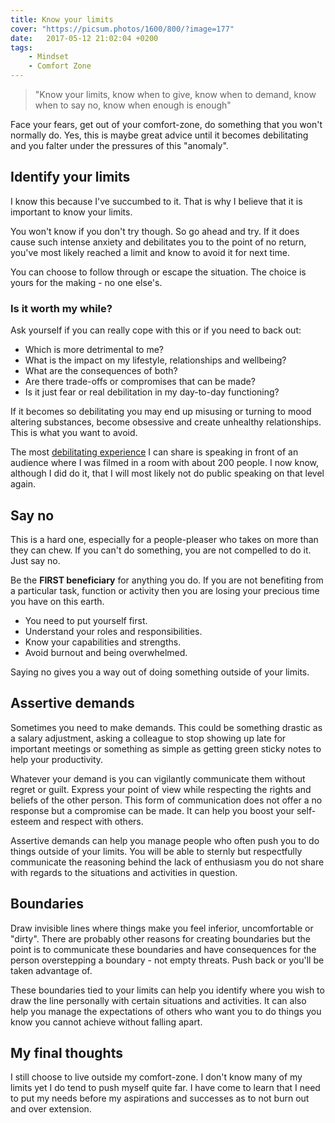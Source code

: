 ```yaml
---
title: Know your limits
cover: "https://picsum.photos/1600/800/?image=177"
date:   2017-05-12 21:02:04 +0200
tags:
    - Mindset
    - Comfort Zone
---
```


> "Know your limits, know when to give, know when to demand, know when to say
>  no, know when enough is enough"

Face your fears, get out of your comfort-zone, do something that you won't
normally do. Yes, this is maybe great advice until it becomes debilitating and
you falter under the pressures of this "anomaly".

## Identify your limits

I know this because I've succumbed to it. That is why I believe that it is
important to know your limits.

You won't know if you don't try though. So go ahead and try. If it does cause
such intense anxiety and debilitates you to the point of no return, you've
most likely reached a limit and know to avoid it for next time.

You can choose to follow through or escape the situation. The choice is yours
for the making - no one else's.

### Is it worth my while?

Ask yourself if you can really cope with this or if you need to back out:

-   Which is more detrimental to me?
-   What is the impact on my lifestyle, relationships and wellbeing?
-   What are the consequences of both?
-   Are there trade-offs or compromises that can be made?
-   Is it just fear or real debilitation in my day-to-day functioning?

If it becomes so debilitating you may end up misusing or turning to mood altering
substances, become obsessive and create unhealthy relationships.
This is what you want to avoid.

The most [debilitating experience](/blog/the-fear-behind-the-scenes/)
I can share is speaking in front of an audience
where I was filmed in a room with about 200 people. I now know, although I did
do it, that I will most likely not do public speaking on that level again.

## Say no

This is a hard one, especially for a people-pleaser who takes on more than they
can chew. If you can't do something, you are not compelled to do it. Just
say no.

Be the **FIRST beneficiary** for anything you do. If you are not benefiting from
a particular task, function or activity then you are losing your precious
time you have on this earth.

-   You need to put yourself first.
-   Understand your roles and responsibilities.
-   Know your capabilities and strengths.
-   Avoid burnout and being overwhelmed.

Saying no gives you a way out of doing something outside of your limits.

## Assertive demands

Sometimes you need to make demands. This could be something drastic as a salary
adjustment, asking a colleague to stop showing up late for important meetings
or something as simple as getting green sticky notes to help your
productivity.

Whatever your demand is you can vigilantly communicate them without regret or
guilt. Express your point of view while respecting the rights and beliefs of
the other person. This form of communication does not offer a no response but
a compromise can be made. It can help you boost your self-esteem and respect
with others.

Assertive demands can help you manage people who often push you to do
things outside of your limits. You will be able to sternly but respectfully
communicate the reasoning behind the lack of enthusiasm you do not share with
regards to the situations and activities in question.

## Boundaries

Draw invisible lines where things make you feel inferior, uncomfortable or
"dirty". There are probably other reasons for creating boundaries but the point
is to communicate these boundaries and have consequences for the person
overstepping a boundary - not empty threats. Push back or you'll be taken
advantage of.

These boundaries tied to your limits can help you identify where you wish to
draw the line personally with certain situations and activities. It can also
help you manage the expectations of others who want you to do things you know
you cannot achieve without falling apart.

## My final thoughts

I still choose to live outside my comfort-zone. I don't know many of my limits
yet I do tend to push myself quite far. I have come to learn that I need to
put my needs before my aspirations and successes as to not burn out and
over extension.
